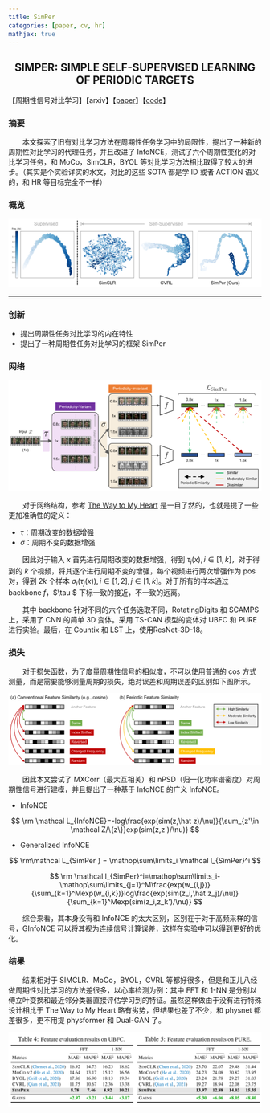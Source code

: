 ```yaml
---
title: SimPer
categories: [paper, cv, hr]
mathjax: true
---
```


<h2><center> SIMPER: SIMPLE SELF-SUPERVISED LEARNING OF PERIODIC TARGETS </center></h2>

【周期性信号对比学习】【arxiv】【[paper](https://arxiv.org/pdf/2210.03115.pdf)】【[code](https://github.com/YyzHarry/SimPer)】

### 摘要

&emsp;&emsp;本文探索了旧有对比学习方法在周期性任务学习中的局限性，提出了一种新的周期性对比学习的代理任务，并且改进了 InfoNCE，测试了六个周期性变化的对比学习任务，和 MoCo，SimCLR，BYOL 等对比学习方法相比取得了较大的进步。（其实是个实验详实的水文，对比的这些 SOTA 都是学 ID 或者 ACTION 语义的，和 HR 等目标完全不一样）

### 概览

<img src="SimPER/image-20221104103618517.png" alt="image-20221104103618517" style="zoom:80%;" />

<!-- more -->

----

### 创新

- 提出周期性任务对比学习的内在特性
- 提出了一种周期性任务对比学习的框架 SimPer

### 网络

<img src="SimPER/image-20221104105331714.png" alt="image-20221104105331714" style="zoom:67%;" />

&emsp;&emsp;对于网络结构，参考 [The Way to My Heart](https://bnucsy.github.io/HR_CL_the_way_to_my_heart/) 是一目了然的，也就是提了一些更加准确性的定义：

- $\tau$：周期改变的数据增强
- $\sigma$：周期不变的数据增强

&emsp;&emsp;因此对于输入 $x$ 首先进行周期改变的数据增强，得到 $\tau_i(x),i\in [1,k]$，对于得到的 $k$ 个视频，将其逐个进行周期不变的增强，每个视频进行两次增强作为 pos 对，得到 $2k$ 个样本 $\sigma_i(\tau_j(x)),i\in [1,2],j\in[1,k]$。对于所有的样本通过 backbone $f$，$\tau $ 下标一致的接近，不一致的远离。

&emsp;&emsp;其中 backbone 针对不同的六个任务选取不同，RotatingDigits 和 SCAMPS 上，采用了 CNN 的简单 3D 变体。采用 TS-CAN 模型的变体对 UBFC 和 PURE 进行实验。最后，在 Countix 和 LST 上，使用ResNet-3D-18。

### 损失

&emsp;&emsp;对于损失函数，为了度量周期性信号的相似度，不可以使用普通的 cos 方式测量，而是需要能够测量周期的损失，绝对误差和周期误差的区别如下图所示。

<img src="SimPER/image-20221104115127418.png" alt="image-20221104115127418" style="zoom:80%;" />

&emsp;&emsp;因此本文尝试了 MXCorr（最大互相关）和 nPSD（归一化功率谱密度）对周期性信号进行建模，并且提出了一种基于 InfoNCE 的广义 InfoNCE。

- InfoNCE

$$
\rm \mathcal L_{InfoNCE}=-log\frac{exp(sim(z,\hat z)/\nu)}{\sum_{z'\in \mathcal Z/\{z\}}exp(sim(z,z')/\nu)}
$$

- Generalized InfoNCE

$$
\rm\mathcal L_{SimPer } = \mathop\sum\limits_i \mathcal l_{SimPer}^i
$$

$$
\rm \mathcal l_{SimPer}^i=\mathop\sum\limits_i-\mathop\sum\limits_{j=1}^M\frac{exp(w_{i,j})}{\sum_{k=1}^Mexp(w_{i,k})}log\frac{exp(sim(z_i,\hat z_j)/\nu)}{\sum_{k=1}^Mexp(sim(z_i,z_k')/\nu)}
$$

&emsp;&emsp;综合来看，其本身没有和 InfoNCE 的太大区别，区别在于对于高频采样的信号，GInfoNCE 可以将其视为连续信号计算误差，这样在实验中可以得到更好的优化。

### 结果

&emsp;&emsp;结果相对于 SIMCLR、MoCo，BYOL，CVRL 等都好很多，但是和正儿八经做周期性对比学习的方法差很多，以心率检测为例：其中 FFT 和 1-NN 是分别以傅立叶变换和最近邻分类器直接评估学习到的特征。虽然这样做由于没有进行特殊设计相比于 The Way to My Heart 略有劣势，但结果也差了不少，和 physnet 都差很多，更不用提 physformer 和 Dual-GAN 了。

![image-20221104133719823](SimPER/image-20221104133719823.png)

